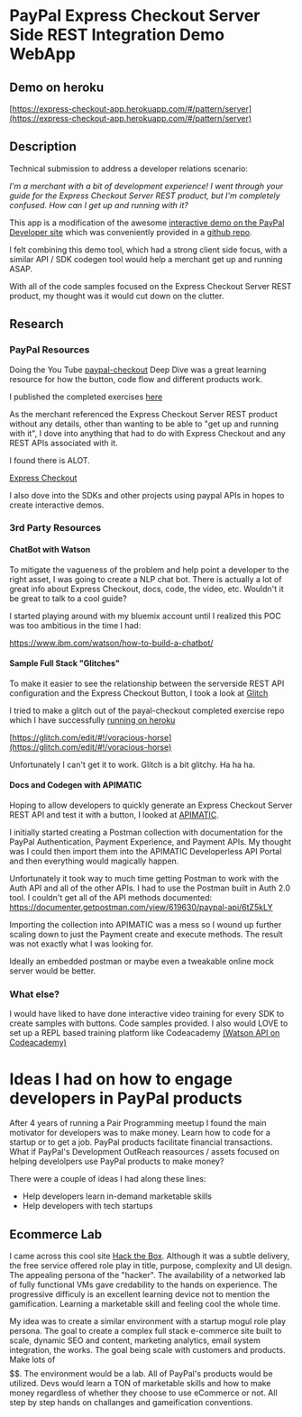 # PayPal Express Checkout Server Side REST Integration Demo WebApp

## Demo on heroku
[https://express-checkout-app.herokuapp.com/#/pattern/server](https://express-checkout-app.herokuapp.com/#/pattern/server)

## Description

Technical submission to address a developer relations scenario: 

*I'm a merchant with a bit of development experience! I went through your guide for the Express Checkout Server REST product, but I'm completely confused. How can I get up and running with it?*

This app is a modification of the awesome [interactive demo on the PayPal Developer site](https://developer.paypal.com/demo/checkout/#/pattern/client) which was conveniently provided in a [github repo](https://github.com/paypal/paypal-checkout-demo).

I felt combining this demo tool, which had a strong client side focus, with a similar API / SDK codegen tool would help a merchant get up and running ASAP.

With all of the code samples focused on the Express Checkout Server REST product, my thought was it would cut down on the clutter.

## Research

### PayPal Resources

Doing the You Tube [paypal-checkout](https://github.com/paypal/paypal-checkout) Deep Dive
was a great learning resource for how the button, code flow and different products work.

I published the completed exercises [here](https://github.com/jewelsjacobs/paypal-samples)

As the merchant referenced the Express Checkout Server REST product without any details, other than wanting to be able to "get up and running with it", I dove into anything that had to do with Express Checkout and any REST APIs associated with it.

I found there is ALOT.

[Express Checkout](https://developer.paypal.com/docs/integration/direct/express-checkout/integration-jsv4/)

I also dove into the SDKs and other projects using paypal APIs in hopes to create interactive demos.

### 3rd Party Resources

#### ChatBot with Watson
To mitigate the vagueness of the problem and help point a developer to the right asset, I was going to create a NLP chat bot. There is actually a lot of great info about Express Checkout, docs, code, the video, etc. Wouldn't it be great to talk to a cool guide?

I started playing around with my bluemix account until I realized this POC was too ambitious in the time I had:

https://www.ibm.com/watson/how-to-build-a-chatbot/

#### Sample Full Stack "Glitches"
To make it easier to see the relationship between the serverside REST API configuration and the Express Checkout Button, I took a look at [Glitch](https://glitch.com)

I tried to make a glitch out of the payal-checkout completed exercise repo which I have successfully [running on heroku](https://paypal-samples.herokuapp.com/)

[https://glitch.com/edit/#!/voracious-horse](https://glitch.com/edit/#!/voracious-horse)

Unfortunately I can't get it to work.  Glitch is a bit glitchy. Ha ha ha.

#### Docs and Codegen with APIMATIC
Hoping to allow developers to quickly generate an Express Checkout Server REST API and test it with a button, I looked at [APIMATIC](https://apimatic.io/).

I initially started creating a Postman collection with documentation for the PayPal Authentication, Payment Experience, and Payment APIs.  My thought was I could then import them into the APIMATIC Developerless API Portal and then everything would magically happen.

Unfortunately it took way to much time getting Postman to work with the Auth API and all of the other APIs. I had to use the Postman built in Auth 2.0 tool. I couldn't get all of the API methods documented: https://documenter.getpostman.com/view/619630/paypal-api/6tZ5kLY

Importing the collection into APIMATIC was a mess so I wound up further scaling down to just the Payment create and execute methods. The result was not exactly what I was looking for.

Ideally an embedded postman or maybe even a tweakable online mock server would be better.

### What else?
I would have liked to have done interactive video training for every SDK to create samples with buttons. Code samples provided. I also would LOVE to set up a REPL based training platform like Codeacademy [(Watson API on Codeacademy)](https://www.codecademy.com/learn/ibm-watson)

# Ideas I had on how to engage developers in PayPal products
After 4 years of running a Pair Programming meetup I found the main motivator for developers was to make money. Learn how to code for a startup or to get a job. PayPal products facilitate financial transactions. What if PayPal's Development OutReach reasources / assets focused on helping develolpers use PayPal products to make money?

There were a couple of ideas I had along these lines:
* Help developers learn in-demand marketable skills
* Help developers with tech startups

## Ecommerce Lab
I came across this cool site [Hack the Box](https://www.hackthebox.eu/). Although it was a subtle delivery, the free service offered role play in title, purpose, complexity and UI design. The appealing persona of the "hacker". The availability of a networked lab of fully functional VMs gave credability to the hands on experience. The progressive difficuly is an excellent learning device not to mention the gamification.  Learning a marketable skill and feeling cool the whole time.

My idea was to create a similar environment with a startup mogul role play persona. The goal to create a complex full stack e-commerce site built to scale, dynamic SEO and content, marketing analytics, email system integration, the works. The goal being scale with customers and products. Make lots of $$$$$$. The environment would be a lab. All of PayPal's products would be utilized.  Devs would learn a TON of marketable skills and how to make money regardless of whether they choose to use eCommerce or not. All step by step hands on challanges and gameification conventions.

